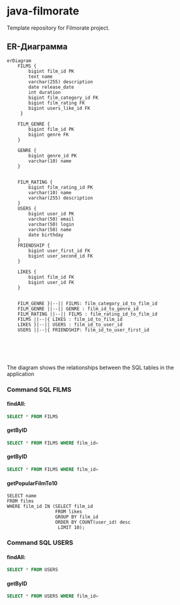 # java-filmorate
Template repository for Filmorate project.

## ER-Диаграмма
```mermaid
erDiagram
    FILMS {
        bigint film_id PK
        text name 
        varchar(255) description
        date release_date
        int duration
        bigint film_category_id FK
        bigint film_rating FK
        bigint users_like_id FK
     }

    FILM_GENRE {
        bigint film_id PK
        bigint genre FK
    }
    
    GENRE {
        bigint genre_id PK
        varchar(10) name
    }
    
    
    FILM_RATING {
        bigint film_rating_id PK
        varchar(10) name
        varchar(255) description
    }
    USERS {
        bigint user_id PK
        varchar(50) email
        varchar(50) login
        varchar(50) name
        date birthday
    }
    FRIENDSHIP {
        bigint user_first_id FK
        bigint user_second_id FK
    }
    
    LIKES {
        bigint film_id FK
        bigint user_id FK
    }    
   

    FILM_GENRE }|--|| FILMS: film_category_id_to_film_id
    FILM_GENRE ||--|| GENRE : film_id_to_genre_id
    FILM_RATING ||--|| FILMS : film_rating_id_to_film_id
    FILMS ||--|{ LIKES : film_id_to_film_id
    LIKES }|--|| USERS : film_id_to_user_id
    USERS ||--|{ FRIENDSHIP: film_id_to_user_first_id
    
    

    
    
```
The diagram shows the relationships between the SQL tables in the application
### Command SQL FILMS
#### findAll: 
```sql
SELECT * FROM FILMS
```
#### getByID
```sql
SELECT * FROM FILMS WHERE film_id=
```
#### getByID
```sql
SELECT * FROM FILMS WHERE film_id=
```
#### getPopularFilmTo10
```sqlite-psql
SELECT name
FROM films
WHERE film_id IN (SELECT film_id
                  FROM likes
                  GROUP BY film_id
                  ORDER BY COUNT(user_id) desc
                   LIMIT 10);
```

### Command SQL USERS
#### findAll:
```sql
SELECT * FROM USERS
```
#### getByID
```sql
SELECT * FROM USERS WHERE film_id=
```
